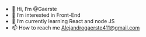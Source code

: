 - 👋 Hi, I’m @Gaerste
- 👀 I’m interested in Front-End
- 🌱 I’m currently learning React and node JS
- 📫 How to reach me Alejandrogaerste411@gmail.com

